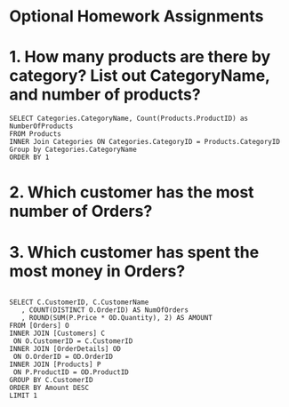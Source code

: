 # Optional Homework Assignments
# 1. How many products are there by category?  List out CategoryName, and number of products?
```
SELECT Categories.CategoryName, Count(Products.ProductID) as NumberOfProducts
FROM Products
INNER Join Categories ON Categories.CategoryID = Products.CategoryID
Group by Categories.CategoryName
ORDER BY 1
```
# 2. Which customer has the most number of Orders?
# 3. Which customer has spent the most money in Orders?
```

SELECT C.CustomerID, C.CustomerName
   , COUNT(DISTINCT O.OrderID) AS NumOfOrders
   , ROUND(SUM(P.Price * OD.Quantity), 2) AS AMOUNT
FROM [Orders] O
INNER JOIN [Customers] C
 ON O.CustomerID = C.CustomerID
INNER JOIN [OrderDetails] OD
 ON O.OrderID = OD.OrderID    
INNER JOIN [Products] P
 ON P.ProductID = OD.ProductID
GROUP BY C.CustomerID
ORDER BY Amount DESC
LIMIT 1
```
